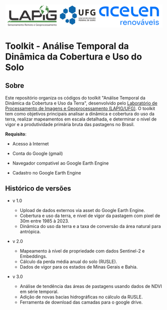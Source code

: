 ![Lapig-UFG](logo.png)

# Toolkit - Análise Temporal da Dinâmica da Cobertura e Uso do Solo 

## Sobre
Este repositório organiza os códigos do toolkit "Análise Temporal da Dinâmica da Cobertura e Uso da Terra", desenvolvido pelo [Laboratório de Processamento de Imagens e Geoprocessamento (LAPIG/UFG)](https://lapig.iesa.ufg.br/). O toolkit tem como objetivos principais analisar a dinâmica e cobertura do uso da terra, realizar mapeamentos em escala detalhada, e determinar o nível de vigor e a produtividade primária bruta das pastagens no Brasil.


**Requisito**:

* Acesso à Internet

* Conta do Google (gmail)
  
* Navegador compatível ao Google Earth Engine
  
* Cadastro no Google Earth Engine


## Histórico de versões

* v 1.0
    * Upload de dados externos via asset do Google Earth Engine. 
    * Cobertura e uso da terra, e nivel de vigor da pastagem com pixel de 30m entre 1985 à 2023.
    * Dinâmica do uso da terra e a taxa de conversão da área natural para antrópica.

* v 2.0
    * Mapeamento à nível de propriedade com dados Sentinel-2 e Embeddings. 
    * Cálculo da perda média anual do solo (RUSLE).
    * Dados de vigor para os estados de Minas Gerais e Bahia.

* v 3.0
    * Análise de tendência das áreas de pastagens usando dados de NDVI em série temporal. 
    * Adição de novas bacias hidrográficas no cálculo da RUSLE.
    * Ferramenta de download das camadas para o google drive.
    
  
